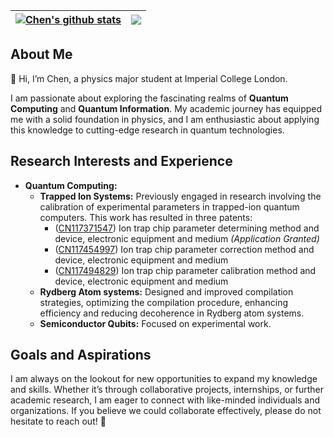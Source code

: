 | <a href="https://github.com/chenx820"><img align="center" src="https://github-readme-stats.vercel.app/api?username=chenx820&show_icons=true&include_all_commits=true&theme=buefy&hide_border=true" alt="Chen's github stats" /></a> | <a href="https://github.com/chenx820"><img align="center" src="https://github-readme-stats.vercel.app/api/top-langs/?username=chenx820&layout=compact&theme=buefy&hide_border=true" /></a> |
| ------------- | ------------- |


## About Me
👋 Hi, I’m Chen, a physics major student at Imperial College London. 

I am passionate about exploring the fascinating realms of **Quantum Computing** and **Quantum Information**. My academic journey has equipped me with a solid foundation in physics, and I am enthusiastic about applying this knowledge to cutting-edge research in quantum technologies.

## Research Interests and Experience
- **Quantum Computing:**
  - **Trapped Ion Systems:**  Previously engaged in research involving the calibration of experimental parameters in trapped-ion quantum computers. This work has resulted in three patents:
      - ([CN117371547](https://patents.google.com/patent/CN117371547/en)) Ion trap chip parameter determining method and device, electronic equipment and medium _(Application Granted)_
      - ([CN117454997](https://patents.google.com/patent/CN117454997/en)) Ion trap chip parameter correction method and device, electronic equipment and medium
      - ([CN117494829](https://patents.google.com/patent/CN117494829/en)) Ion trap chip parameter calibration method and device, electronic equipment and medium
  - **Rydberg Atom systems:** Designed and improved compilation strategies, optimizing the compilation procedure, enhancing efficiency and reducing decoherence in Rydberg atom systems.
  - **Semiconductor Qubits:** Focused on experimental work. 
 
## Goals and Aspirations
I am always on the lookout for new opportunities to expand my knowledge and skills. Whether it’s through collaborative projects, internships, or further academic research, I am eager to connect with like-minded individuals and organizations. If you believe we could collaborate effectively, please do not hesitate to reach out! 📧
